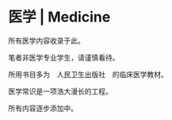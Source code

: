 # 医学 | Medicine

所有医学内容收录于此。

笔者非医学专业学生，请谨慎看待。

所用书目多为　人民卫生出版社　的临床医学教材。

医学常识是一项浩大漫长的工程。

所有内容逐步添加中。